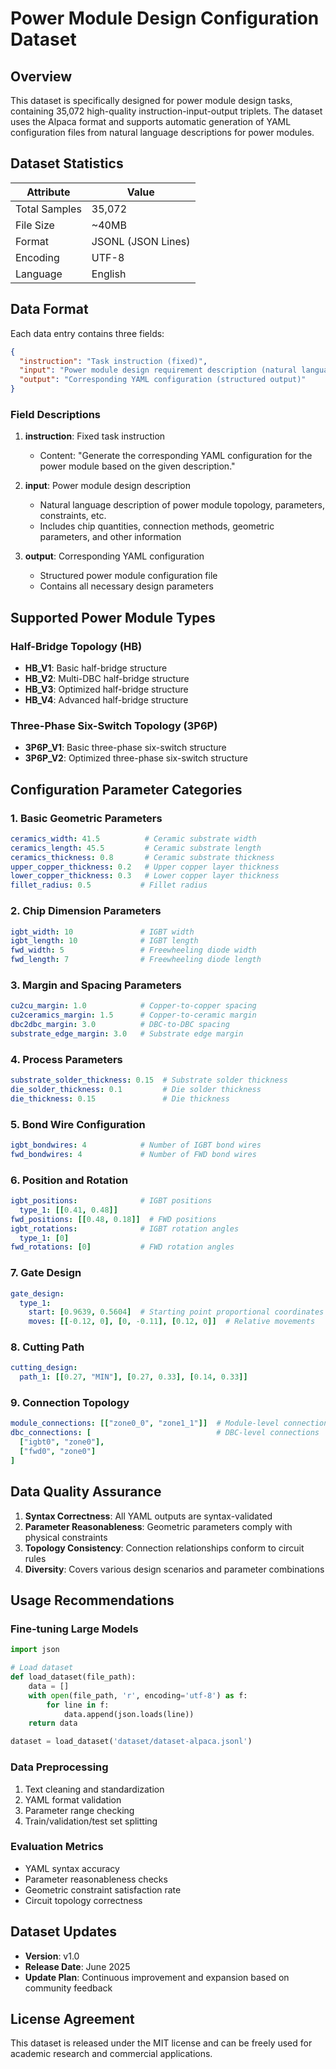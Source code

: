 # Power Module Design Configuration Dataset

## Overview

This dataset is specifically designed for power module design tasks, containing 35,072 high-quality instruction-input-output triplets. The dataset uses the Alpaca format and supports automatic generation of YAML configuration files from natural language descriptions for power modules.

## Dataset Statistics

| Attribute | Value |
|-----------|-------|
| Total Samples | 35,072 |
| File Size | ~40MB |
| Format | JSONL (JSON Lines) |
| Encoding | UTF-8 |
| Language | English |

## Data Format

Each data entry contains three fields:

```json
{
  "instruction": "Task instruction (fixed)",
  "input": "Power module design requirement description (natural language)",
  "output": "Corresponding YAML configuration (structured output)"
}
```

### Field Descriptions

1. **instruction**: Fixed task instruction
   - Content: "Generate the corresponding YAML configuration for the power module based on the given description."

2. **input**: Power module design description
   - Natural language description of power module topology, parameters, constraints, etc.
   - Includes chip quantities, connection methods, geometric parameters, and other information

3. **output**: Corresponding YAML configuration
   - Structured power module configuration file
   - Contains all necessary design parameters

## Supported Power Module Types

### Half-Bridge Topology (HB)
- **HB_V1**: Basic half-bridge structure
- **HB_V2**: Multi-DBC half-bridge structure
- **HB_V3**: Optimized half-bridge structure
- **HB_V4**: Advanced half-bridge structure

### Three-Phase Six-Switch Topology (3P6P)
- **3P6P_V1**: Basic three-phase six-switch structure
- **3P6P_V2**: Optimized three-phase six-switch structure

## Configuration Parameter Categories

### 1. Basic Geometric Parameters
```yaml
ceramics_width: 41.5          # Ceramic substrate width
ceramics_length: 45.5         # Ceramic substrate length
ceramics_thickness: 0.8       # Ceramic substrate thickness
upper_copper_thickness: 0.2   # Upper copper layer thickness
lower_copper_thickness: 0.3   # Lower copper layer thickness
fillet_radius: 0.5           # Fillet radius
```

### 2. Chip Dimension Parameters
```yaml
igbt_width: 10               # IGBT width
igbt_length: 10              # IGBT length
fwd_width: 5                 # Freewheeling diode width
fwd_length: 7                # Freewheeling diode length
```

### 3. Margin and Spacing Parameters
```yaml
cu2cu_margin: 1.0            # Copper-to-copper spacing
cu2ceramics_margin: 1.5      # Copper-to-ceramic margin
dbc2dbc_margin: 3.0          # DBC-to-DBC spacing
substrate_edge_margin: 3.0   # Substrate edge margin
```

### 4. Process Parameters
```yaml
substrate_solder_thickness: 0.15  # Substrate solder thickness
die_solder_thickness: 0.1         # Die solder thickness
die_thickness: 0.15               # Die thickness
```

### 5. Bond Wire Configuration
```yaml
igbt_bondwires: 4            # Number of IGBT bond wires
fwd_bondwires: 4             # Number of FWD bond wires
```

### 6. Position and Rotation
```yaml
igbt_positions:              # IGBT positions
  type_1: [[0.41, 0.48]]
fwd_positions: [[0.48, 0.18]]  # FWD positions
igbt_rotations:              # IGBT rotation angles
  type_1: [0]
fwd_rotations: [0]           # FWD rotation angles
```

### 7. Gate Design
```yaml
gate_design:
  type_1:
    start: [0.9639, 0.5604]  # Starting point proportional coordinates
    moves: [[-0.12, 0], [0, -0.11], [0.12, 0]]  # Relative movements
```

### 8. Cutting Path
```yaml
cutting_design:
  path_1: [[0.27, "MIN"], [0.27, 0.33], [0.14, 0.33]]
```

### 9. Connection Topology
```yaml
module_connections: [["zone0_0", "zone1_1"]]  # Module-level connections
dbc_connections: [                            # DBC-level connections
  ["igbt0", "zone0"], 
  ["fwd0", "zone0"]
]
```

## Data Quality Assurance

1. **Syntax Correctness**: All YAML outputs are syntax-validated
2. **Parameter Reasonableness**: Geometric parameters comply with physical constraints
3. **Topology Consistency**: Connection relationships conform to circuit rules
4. **Diversity**: Covers various design scenarios and parameter combinations

## Usage Recommendations

### Fine-tuning Large Models
```python
import json

# Load dataset
def load_dataset(file_path):
    data = []
    with open(file_path, 'r', encoding='utf-8') as f:
        for line in f:
            data.append(json.loads(line))
    return data

dataset = load_dataset('dataset/dataset-alpaca.jsonl')
```

### Data Preprocessing
1. Text cleaning and standardization
2. YAML format validation
3. Parameter range checking
4. Train/validation/test set splitting

### Evaluation Metrics
- YAML syntax accuracy
- Parameter reasonableness checks
- Geometric constraint satisfaction rate
- Circuit topology correctness

## Dataset Updates

- **Version**: v1.0
- **Release Date**: June 2025
- **Update Plan**: Continuous improvement and expansion based on community feedback

## License Agreement

This dataset is released under the MIT license and can be freely used for academic research and commercial applications. 